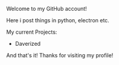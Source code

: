 Welcome to my GitHub account!

Here i post things in python, electron etc.

My current Projects:
 * Daverized

And that's it! Thanks for visiting my profile!
